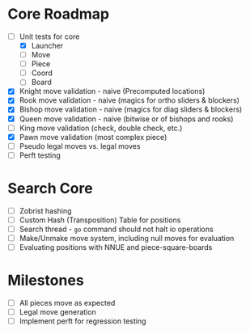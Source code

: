 # Core Roadmap
- [ ] Unit tests for core
    - [x] Launcher
    - [ ] Move
    - [ ] Piece
    - [ ] Coord
    - [ ] Board
- [x] Knight move validation - naive (Precomputed locations)
- [x] Rook move validation - naive (magics for ortho sliders & blockers)
- [x] Bishop move validation - naive (magics for diag sliders & blockers)
- [x] Queen move validation - naive (bitwise or of bishops and rooks)
- [ ] King move validation (check, double check, etc.)
- [x] Pawn move validation (most complex piece)
- [ ] Pseudo legal moves vs. legal moves
- [ ] Perft testing

# Search Core
- [ ] Zobrist hashing
- [ ] Custom Hash (Transposition) Table for positions
- [ ] Search thread - `go` command should not halt io operations
- [ ] Make/Unmake move system, including null moves for evaluation
- [ ] Evaluating positions with NNUE and piece-square-boards

# Milestones
- [ ] All pieces move as expected
- [ ] Legal move generation
- [ ] Implement perft for regression testing